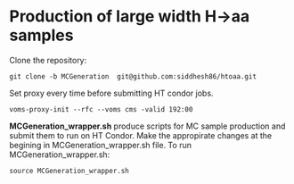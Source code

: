 # Production of large width H->aa samples

Clone the repository:
```
git clone -b MCGeneration  git@github.com:siddhesh86/htoaa.git
```

Set proxy every time before submitting HT condor jobs.
```
voms-proxy-init --rfc --voms cms -valid 192:00
```

**MCGeneration_wrapper.sh** produce scripts for MC sample production and submit them to run on HT Condor. Make the appropirate changes at the begining in MCGeneration_wrapper.sh file.
To run MCGeneration_wrapper.sh:
```
source MCGeneration_wrapper.sh
```